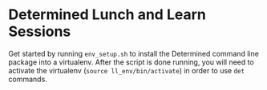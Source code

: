 # Determined Lunch and Learn Sessions
Get started by running `env_setup.sh` to install the Determined command line package into a virtualenv.  After the script is done running, you will need to activate the virtualenv (`source ll_env/bin/activate`) in order to use `det` commands.
